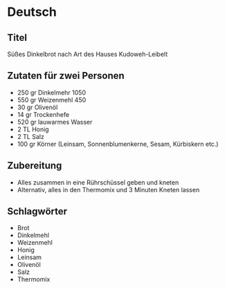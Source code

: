 # Deutsch

## Titel

Süßes Dinkelbrot nach Art des Hauses Kudoweh-Leibelt

## Zutaten für zwei Personen

* 250 gr Dinkelmehr 1050
* 550 gr Weizenmehl 450
* 30 gr Olivenöl
* 14 gr Trockenhefe
* 520 gr lauwarmes Wasser
* 2 TL Honig
* 2 TL Salz
* 100 gr Körner (Leinsam, Sonnenblumenkerne, Sesam, Kürbiskern etc.)

## Zubereitung

* Alles zusammen in eine Rührschüssel geben und kneten
* Alternativ, alles in den Thermomix und 3 Minuten Kneten lassen

## Schlagwörter

* Brot
* Dinkelmehl
* Weizenmehl
* Honig
* Leinsam
* Olivenöl
* Salz
* Thermomix
